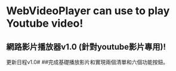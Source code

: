 # WebVideoPlayer can use to play Youtube video!
## 網路影片播放器v1.0 (針對youtube影片專用)!

更新日程v1.0#
##完成基礎播放影片和實現兩個清單和六個功能按鈕。
